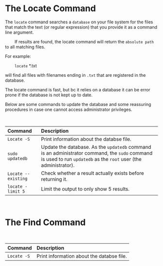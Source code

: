 # **The Locate Command**

The `locate` command searches a `database` on your file system for the files that match
the text (or regular expression) that you provide it as a command line argument.

&nbsp; &nbsp; &nbsp; &nbsp; If results are found, the locate command will return the 
`absolute path` to all matching files.

For example:

&nbsp; &nbsp; &nbsp; &nbsp; `locate` *.txt

will find all files with filenames ending in `.txt` that are registered in the database.

The locate command is fast, but bc it relies on a database it can be error prone if the
database is not kept up to date.

Below are some commands to update the database and some reassuring procedures in case
one cannot access administrator privileges.

&nbsp;

| Command | Description                                                                |
|:--------------------|:---------------------------------------------------------------------------|
| `Locate -S` | Print information about the databse file. |
| `sudo updatedb`| Update the database. As the `updatedb` command is an administrator command, the `sudo` command is used to run `updatedb` as the `root` user (the administrator). |
| `Locate --existing` | Check whether a result actually exists before returning it. |
| `locate -limit 5` | Limit the output to only show 5 results. |

&nbsp;

# **The Find Command**




&nbsp;

| Command | Description                                                                |
|:--------|:---------------------------------------------------------------------------|
| `Locate -S` | Print information about the databse file. |